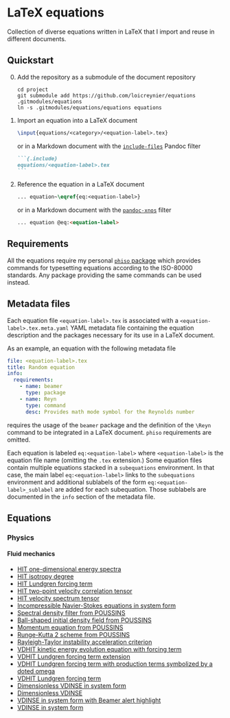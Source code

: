 # LaTeX equations

Collection of diverse equations written in LaTeX
that I import and reuse in different documents.

## Quickstart

0. Add the repository as a submodule of the document repository

   ```shell
   cd project
   git submodule add https://github.com/loicreynier/equations .gitmodules/equations
   ln -s .gitmodules/equations/equations equations
   ```

1. Import an equation into a LaTeX document

   ```latex
   \input{equations/<category>/<equation-label>.tex}
   ```

   or in a Markdown document
   with the [`include-files`][include_files_filter] Pandoc filter

   ````markdown
   ```{.include}
   equations/<equation-label>.tex
   ```
   ````

2. Reference the equation in a LaTeX document

   ```latex
   ... equation~\eqref{eq:<equation-label>}
   ```

   or in a Markdown document
   with the [`pandoc-xnos`][pandoc_xnos] filter

   ```markdown
   ... equation @eq:<equation-label>
   ```

[include_files_filter]: https://github.com/pandoc/lua-filters/tree/master/include-files
[pandoc_xnos]: https://github.com/tomduck/pandoc-xnos

## Requirements

All the equations require my personal [`phiso` package][phiso]
which provides commands for typesetting equations
according to the ISO-80000 standards.
Any package providing the same commands can be used instead.

## Metadata files

Each equation file `<equation-label>.tex` is associated with
a `<equation-label>.tex.meta.yaml` YAML metadata file
containing the equation description
and the packages necessary for its use in a LaTeX document.

As an example, an equation with the following metadata file

```yaml
file: <equation-label>.tex
title: Random equation
info:
  requirements:
    - name: beamer
      type: package
    - name: Reyn
      type: command
      desc: Provides math mode symbol for the Reynolds number
```

requires
the usage of the `beamer` package
and the definition of the `\Reyn` command
to be integrated in a LaTeX document.
`phiso` requirements are omitted.

Each equation is labeled `eq:<equation-label>` where `<equation-label>`
is the equation file name (omitting the `.tex` extension.)
Some equation files contain multiple equations
stacked in a `subequations` environment.
In that case,
the main label `eq:<equation-label>` links to the `subequations` environment
and additional sublabels of the form `eq:<equation-label>_sublabel`
are added for each subequation.
Those sublabels are documented in the `info` section of the metadata file.

## Equations

### Physics

#### Fluid mechanics

- [HIT one-dimensional energy spectra](equations/fluidmech/hit-1d-energy-spectra.eq.tex)
- [HIT isotropy degree](equations/fluidmech/hit-isotropy.eq.tex)
- [HIT Lundgren forcing term](equations/fluidmech/hit-lundgren-forcing.eq.tex)
- [HIT two-point velocity correlation tensor](equations/fluidmech/hit-two-point-velocity-correlation-tensor.eq.tex)
- [HIT velocity spectrum tensor](equations/fluidmech/hit-velocity-spectrum-tensor.eq.tex)
- [Incompressible Navier-Stokes equations in system form](equations/fluidmech/inse-sys.eq.tex)
- [Spectral density filter from POUSSINS](equations/fluidmech/poussins-filter.eq.tex)
- [Ball-shaped initial density field from POUSSINS](equations/fluidmech/poussins-init-rho-ball.eq.tex)
- [Momentum equation from POUSSINS](equations/fluidmech/poussins-ns.eq.tex)
- [Runge-Kutta 2 scheme from POUSSINS](equations/fluidmech/poussins-rk2.eq.tex)
- [Rayleigh-Taylor instability acceleration criterion](equations/fluidmech/rti-criterion.eq.tex)
- [VDHIT kinetic energy evolution equation with forcing term](equations/fluidmech/vdhit-kinetic-energy-with-forcing.eq.tex)
- [VDHIT Lundgren forcing term extension](equations/fluidmech/vdhit-lundgren-forcing-extension-terms.eq.tex)
- [VDHIT Lundgren forcing term with production terms symbolized by a doted omega](equations/fluidmech/vdhit-lundgren-forcing-omegadot-terms.eq.tex)
- [VDHIT Lundgren forcing term](equations/fluidmech/vdhit-lundgren-forcing.eq.tex)
- [Dimensionless VDINSE in system form](equations/fluidmech/vdinse-nd-sys.eq.tex)
- [Dimensionless VDINSE](equations/fluidmech/vdinse-nd.eq.tex)
- [VDINSE in system form with Beamer alert highlight](equations/fluidmech/vdinse-sys-beamer-alert.eq.tex)
- [VDINSE in system form](equations/fluidmech/vdinse-sys.eq.tex)

[phiso]: https://github.com/loicreynier/phiso
